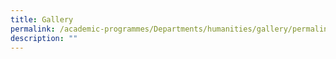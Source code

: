 ```yaml
---
title: Gallery
permalink: /academic-programmes/Departments/humanities/gallery/permalink
description: ""
---
```

